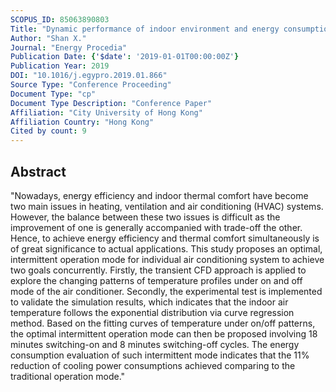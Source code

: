 ```yaml
---
SCOPUS_ID: 85063890803
Title: "Dynamic performance of indoor environment and energy consumption of air conditioning system under intermittent mode"
Author: "Shan X."
Journal: "Energy Procedia"
Publication Date: {'$date': '2019-01-01T00:00:00Z'}
Publication Year: 2019
DOI: "10.1016/j.egypro.2019.01.866"
Source Type: "Conference Proceeding"
Document Type: "cp"
Document Type Description: "Conference Paper"
Affiliation: "City University of Hong Kong"
Affiliation Country: "Hong Kong"
Cited by count: 9
---
```


## Abstract
"Nowadays, energy efficiency and indoor thermal comfort have become two main issues in heating, ventilation and air conditioning (HVAC) systems. However, the balance between these two issues is difficult as the improvement of one is generally accompanied with trade-off the other. Hence, to achieve energy efficiency and thermal comfort simultaneously is of great significance to actual applications. This study proposes an optimal, intermittent operation mode for individual air conditioning system to achieve two goals concurrently. Firstly, the transient CFD approach is applied to explore the changing patterns of temperature profiles under on and off mode of the air conditioner. Secondly, the experimental test is implemented to validate the simulation results, which indicates that the indoor air temperature follows the exponential distribution via curve regression method. Based on the fitting curves of temperature under on/off patterns, the optimal intermittent operation mode can then be proposed involving 18 minutes switching-on and 8 minutes switching-off cycles. The energy consumption evaluation of such intermittent mode indicates that the 11% reduction of cooling power consumptions achieved comparing to the traditional operation mode."
